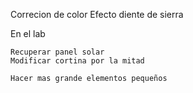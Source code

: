 Correcion de color
Efecto diente de sierra

En el lab

    Recuperar panel solar
    Modificar cortina por la mitad

    Hacer mas grande elementos pequeños